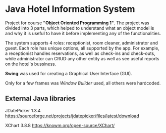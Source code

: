# Java Hotel Information System
Project for course **"Object Oriented Programming 1"**. The project was divided into 3 parts, which helped to understand what an object model is and why it is useful to have it before implementing any of the functionalities. 

The system supports 4 roles: receptionist, room cleaner, administrator and guest. Each role has unique options, all supported by the app. For example, a receptionist handles reservations, as well as check-ins and check-outs, while administrator can CRUD any other entity as well as see useful reports on the hotel's bussiness.

**Swing** was used for creating a Graphical User Interface (GUI).

Only for a few frames was _Window Builder_ used, all others were hardcoded.

## External Java libraries
JDatePicker 1.3.4
https://sourceforge.net/projects/jdatepicker/files/latest/download

XChart 3.8.8
https://knowm.org/open-source/XChart/ 
